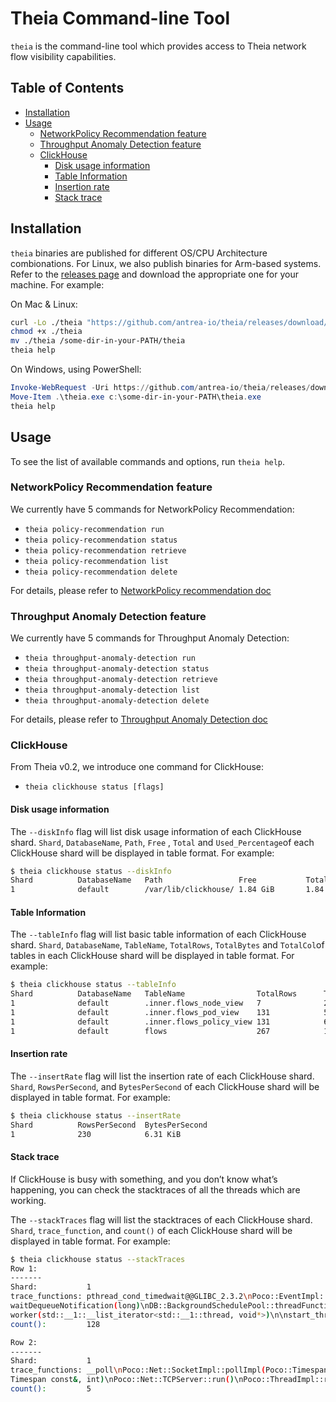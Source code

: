 # Theia Command-line Tool

`theia` is the command-line tool which provides access to Theia network flow
visibility capabilities.

## Table of Contents

<!-- toc -->
- [Installation](#installation)
- [Usage](#usage)
  - [NetworkPolicy Recommendation feature](#networkpolicy-recommendation-feature)
  - [Throughput Anomaly Detection feature](#throughput-anomaly-detection-feature)
  - [ClickHouse](#clickhouse)
    - [Disk usage information](#disk-usage-information)
    - [Table Information](#table-information)
    - [Insertion rate](#insertion-rate)
    - [Stack trace](#stack-trace)
<!-- /toc -->

## Installation

`theia` binaries are published for different OS/CPU Architecture combionations.
For Linux, we also publish binaries for Arm-based systems. Refer to the
[releases page](https://github.com/antrea-io/theia/releases) and
download the appropriate one for your machine. For example:

On Mac & Linux:

```bash
curl -Lo ./theia "https://github.com/antrea-io/theia/releases/download/<TAG>/theia-$(uname)-x86_64"
chmod +x ./theia
mv ./theia /some-dir-in-your-PATH/theia
theia help
```

On Windows, using PowerShell:

```powershell
Invoke-WebRequest -Uri https://github.com/antrea-io/theia/releases/download/<TAG>/theia-windows-x86_64.exe -Outfile theia.exe
Move-Item .\theia.exe c:\some-dir-in-your-PATH\theia.exe
theia help
```

## Usage

To see the list of available commands and options, run `theia help`.

### NetworkPolicy Recommendation feature

We currently have 5 commands for NetworkPolicy Recommendation:

- `theia policy-recommendation run`
- `theia policy-recommendation status`
- `theia policy-recommendation retrieve`
- `theia policy-recommendation list`
- `theia policy-recommendation delete`

For details, please refer to [NetworkPolicy recommendation doc](
networkpolicy-recommendation.md)

### Throughput Anomaly Detection feature

We currently have 5 commands for Throughput Anomaly Detection:

- `theia throughput-anomaly-detection run`
- `theia throughput-anomaly-detection status`
- `theia throughput-anomaly-detection retrieve`
- `theia throughput-anomaly-detection list`
- `theia throughput-anomaly-detection delete`

For details, please refer to [Throughput Anomaly Detection doc](
throughput-anomaly-detection.md)

### ClickHouse

From Theia v0.2, we introduce one command for ClickHouse:

- `theia clickhouse status [flags]`

#### Disk usage information

The `--diskInfo` flag will list disk usage information of each ClickHouse shard. `Shard`, `DatabaseName`, `Path`, `Free`
, `Total` and `Used_Percentage`of each ClickHouse shard will be displayed in table format. For example:

```bash
$ theia clickhouse status --diskInfo
Shard          DatabaseName   Path                 Free           Total          Used_Percentage
1              default        /var/lib/clickhouse/ 1.84 GiB       1.84 GiB       0.04 %
```

#### Table Information

The `--tableInfo` flag will list basic table information of each ClickHouse shard. `Shard`, `DatabaseName`, `TableName`,
`TotalRows`, `TotalBytes` and `TotalCol`of tables in each ClickHouse shard will be displayed in table format. For example:

```bash
$ theia clickhouse status --tableInfo
Shard          DatabaseName   TableName                TotalRows      TotalBytes     TotalCols
1              default        .inner.flows_node_view   7              2.84 KiB       16
1              default        .inner.flows_pod_view    131            5.00 KiB       20
1              default        .inner.flows_policy_view 131            6.28 KiB       27
1              default        flows                    267            18.36 KiB      49
```

#### Insertion rate

The `--insertRate` flag will list the insertion rate of each ClickHouse shard. `Shard`, `RowsPerSecond`, and
`BytesPerSecond` of each ClickHouse shard will be displayed in table format. For example:

```bash
$ theia clickhouse status --insertRate
Shard          RowsPerSecond  BytesPerSecond
1              230            6.31 KiB
```

#### Stack trace

If ClickHouse is busy with something, and you don’t know what’s happening, you can check the stacktraces of all
the threads which are working.

The `--stackTraces` flag will list the stacktraces of each ClickHouse shard. `Shard`, `trace_function`, and
`count()` of each ClickHouse shard will be displayed in table format. For example:

```bash
$ theia clickhouse status --stackTraces
Row 1:
-------
Shard:           1
trace_functions: pthread_cond_timedwait@@GLIBC_2.3.2\nPoco::EventImpl::waitImpl(long)\nPoco::NotificationQueue::
waitDequeueNotification(long)\nDB::BackgroundSchedulePool::threadFunction()\n\nThreadPoolImpl<std::__1::thread>::
worker(std::__1::__list_iterator<std::__1::thread, void*>)\n\nstart_thread\n__clone
count():         128

Row 2:         
-------
Shard:           1
trace_functions: __poll\nPoco::Net::SocketImpl::pollImpl(Poco::Timespan&, int)\nPoco::Net::SocketImpl::poll(Poco::
Timespan const&, int)\nPoco::Net::TCPServer::run()\nPoco::ThreadImpl::runnableEntry(void*)\nstart_thread\n__clone
count():         5
```
